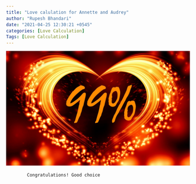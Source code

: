 ```yaml
---
title: "Love calulation for Annette and Audrey"
author: "Rupesh Bhandari"
date: "2021-04-25 12:30:21 +0545"
categories: [Love Calculation]
Tags: [Love Calculation]
---
```


![Match Picture](/assets/img/lovecal/Annette-Audrey.jpg)

            Congratulations! Good choice
    